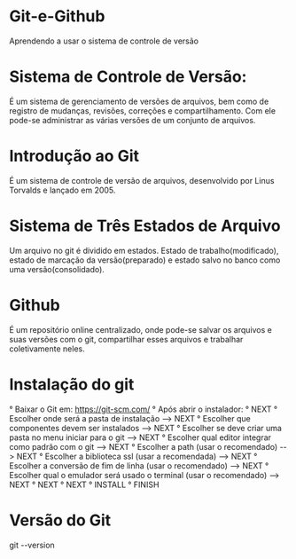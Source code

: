 # Git-e-Github

Aprendendo a usar o sistema de controle de versão

# Sistema de Controle de Versão:
É um sistema de gerenciamento de versões de arquivos, bem como de registro de mudanças, revisões, correções e compartilhamento. Com ele pode-se administrar as várias versões de um conjunto de arquivos.

# Introdução ao Git
É um sistema de controle de versão de arquivos, desenvolvido por Linus Torvalds e lançado em 2005.

# Sistema de Três Estados de Arquivo
Um arquivo no git é dividido em estados. Estado de trabalho(modificado), estado de marcação da versão(preparado) e estado salvo no banco como uma versão(consolidado).

# Github
É um repositório online centralizado, onde pode-se salvar os arquivos e suas versões com o git, compartilhar esses arquivos e trabalhar coletivamente neles.

# Instalação do git
° Baixar o Git em: https://git-scm.com/ 
° Após abrir o instalador: 
  ° NEXT
  ° Escolher onde será a pasta de instalação --> NEXT
  ° Escolher que componentes devem ser instalados --> NEXT
  ° Escolher se deve criar uma pasta no menu iniciar para o git --> NEXT
  ° Escolher qual editor integrar como padrão com o git --> NEXT
  ° Escolher a path (usar o recomendado) --> NEXT
  ° Escolher a biblioteca ssl (usar a recomendada) --> NEXT
  ° Escolher a conversão de fim de linha (usar o recomendado) --> NEXT
  ° Escolher qual o emulador será usado o terminal (usar o recomendado) --> NEXT
  ° NEXT
  ° NEXT
  ° INSTALL
  ° FINISH
# Versão do Git
git --version
